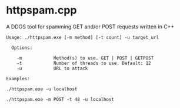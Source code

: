 # httpspam.cpp
A DDOS tool for spamming GET and/or POST requests written in C++
```
Usage: ./httpspam.exe [-m method] [-t count] -u target_url

  Options:

    -m            Method(s) to use. GET | POST | GETPOST
    -t            Number of threads to use. Default: 12
    -u            URL to attack

Examples:

./httpspam.exe -u localhost

./httpspam.exe -m POST -t 48 -u localhost
```
